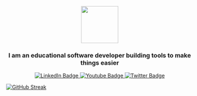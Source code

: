 <div id="header" align="center">
  <img src="https://jordanrhea.com/static/adbcda42ecabced8df18d5f9a71b6c4d/67b11/jordan-rhea-header.avif" width="100"/>
  <h3>I am an educational software developer building tools to make things easier</h3>
</div>

<div id="badges" align="center">
  <a href="https://www.linkedin.com/in/rheajt/">
    <img src="https://img.shields.io/badge/LinkedIn-blue?style=for-the-badge&logo=linkedin&logoColor=white" alt="LinkedIn Badge"/>
  </a>
  <a href="https://www.youtube.com/jordanrhea">
    <img src="https://img.shields.io/badge/YouTube-red?style=for-the-badge&logo=youtube&logoColor=white" alt="Youtube Badge"/>
  </a>
  <a href="https://twitter.com/rheajt">
    <img src="https://img.shields.io/badge/Twitter-blue?style=for-the-badge&logo=twitter&logoColor=white" alt="Twitter Badge"/>
  </a>
</div>


[![GitHub Streak](http://github-readme-streak-stats.herokuapp.com?user=rheajt&theme=gruvbox)](https://git.io/streak-stats)  


